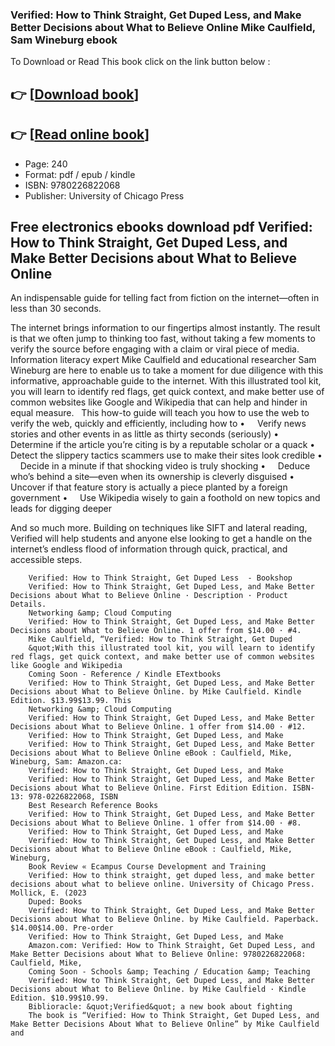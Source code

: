 ### Verified: How to Think Straight, Get Duped Less, and Make Better Decisions about What to Believe Online Mike Caulfield, Sam Wineburg ebook

To Download or Read This book click on the link button below :

## 👉  [**[Download book](http://filesbooks.info/download.php?group=book&from=github.com&id=690716&lnk=1065 "Download book")**]

## 👉  [**[Read online book](http://filesbooks.info/download.php?group=book&from=github.com&id=690716&lnk=1065 "Read online book")**]


* Page: 240
* Format: pdf / epub / kindle
* ISBN: 9780226822068
* Publisher: University of Chicago Press



## Free electronics ebooks download pdf Verified: How to Think Straight, Get Duped Less, and Make Better Decisions about What to Believe Online



An indispensable guide for telling fact from fiction on the internet—often in less than 30 seconds.
 
 The internet brings information to our fingertips almost instantly. The result is that we often jump to thinking too fast, without taking a few moments to verify the source before engaging with a claim or viral piece of media. Information literacy expert Mike Caulfield and educational researcher Sam Wineburg are here to enable us to take a moment for due diligence with this informative, approachable guide to the internet. With this illustrated tool kit, you will learn to identify red flags, get quick context, and make better use of common websites like Google and Wikipedia that can help and hinder in equal measure.
  
 This how-to guide will teach you how to use the web to verify the web, quickly and efficiently, including how to
 •     Verify news stories and other events in as little as thirty seconds (seriously)
 •     Determine if the article you’re citing is by a reputable scholar or a quack
 •     Detect the slippery tactics scammers use to make their sites look credible
 •     Decide in a minute if that shocking video is truly shocking
 •     Deduce who’s behind a site—even when its ownership is cleverly disguised
 •     Uncover if that feature story is actually a piece planted by a foreign government
 •     Use Wikipedia wisely to gain a foothold on new topics and leads for digging deeper
 
 And so much more. Building on techniques like SIFT and lateral reading, Verified will help students and anyone else looking to get a handle on the internet’s endless flood of information through quick, practical, and accessible steps. 
  


        Verified: How to Think Straight, Get Duped Less  - Bookshop
        Verified: How to Think Straight, Get Duped Less, and Make Better Decisions about What to Believe Online · Description · Product Details.
        Networking &amp; Cloud Computing
        Verified: How to Think Straight, Get Duped Less, and Make Better Decisions about What to Believe Online. 1 offer from $14.00 · #4.
        Mike Caulfield, “Verified: How to Think Straight, Get Duped
        &quot;With this illustrated tool kit, you will learn to identify red flags, get quick context, and make better use of common websites like Google and Wikipedia 
        Coming Soon - Reference / Kindle ETextbooks
        Verified: How to Think Straight, Get Duped Less, and Make Better Decisions about What to Believe Online. by Mike Caulfield. Kindle Edition. $13.99$13.99. This 
        Networking &amp; Cloud Computing
        Verified: How to Think Straight, Get Duped Less, and Make Better Decisions about What to Believe Online. 1 offer from $14.00 · #12.
        Verified: How to Think Straight, Get Duped Less, and Make
        Verified: How to Think Straight, Get Duped Less, and Make Better Decisions about What to Believe Online eBook : Caulfield, Mike, Wineburg, Sam: Amazon.ca: 
        Verified: How to Think Straight, Get Duped Less, and Make
        Verified: How to Think Straight, Get Duped Less, and Make Better Decisions about What to Believe Online. First Edition Edition. ISBN-13: 978-0226822068, ISBN 
        Best Research Reference Books
        Verified: How to Think Straight, Get Duped Less, and Make Better Decisions about What to Believe Online. 1 offer from $14.00 · #8.
        Verified: How to Think Straight, Get Duped Less, and Make
        Verified: How to Think Straight, Get Duped Less, and Make Better Decisions about What to Believe Online eBook : Caulfield, Mike, Wineburg, 
        Book Review « Ecampus Course Development and Training
        Verified: How to think straight, get duped less, and make better decisions about what to believe online. University of Chicago Press. Mollick, E. (2023 
        Duped: Books
        Verified: How to Think Straight, Get Duped Less, and Make Better Decisions about What to Believe Online. by Mike Caulfield. Paperback. $14.00$14.00. Pre-order 
        Verified: How to Think Straight, Get Duped Less, and Make
        Amazon.com: Verified: How to Think Straight, Get Duped Less, and Make Better Decisions about What to Believe Online: 9780226822068: Caulfield, Mike, 
        Coming Soon - Schools &amp; Teaching / Education &amp; Teaching
        Verified: How to Think Straight, Get Duped Less, and Make Better Decisions about What to Believe Online. by Mike Caulfield · Kindle Edition. $10.99$10.99.
        Biblioracle: &quot;Verified&quot; a new book about fighting
        The book is “Verified: How to Think Straight, Get Duped Less, and Make Better Decisions About What to Believe Online” by Mike Caulfield and 
    




